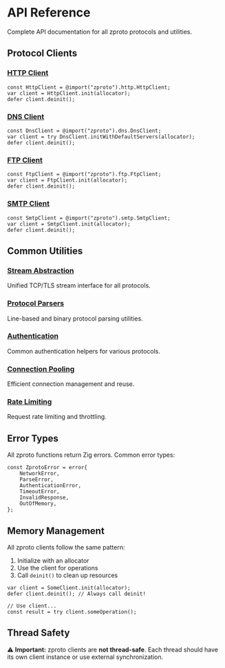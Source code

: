 # API Reference

Complete API documentation for all zproto protocols and utilities.

## Protocol Clients

### [HTTP Client](./http.md)
```zig
const HttpClient = @import("zproto").http.HttpClient;
var client = HttpClient.init(allocator);
defer client.deinit();
```

### [DNS Client](./dns.md)
```zig
const DnsClient = @import("zproto").dns.DnsClient;
var client = try DnsClient.initWithDefaultServers(allocator);
defer client.deinit();
```

### [FTP Client](./ftp.md)
```zig
const FtpClient = @import("zproto").ftp.FtpClient;
var client = FtpClient.init(allocator);
defer client.deinit();
```

### [SMTP Client](./smtp.md)
```zig
const SmtpClient = @import("zproto").smtp.SmtpClient;
var client = SmtpClient.init(allocator);
defer client.deinit();
```

## Common Utilities

### [Stream Abstraction](./common.md#stream)
Unified TCP/TLS stream interface for all protocols.

### [Protocol Parsers](./common.md#parsers)
Line-based and binary protocol parsing utilities.

### [Authentication](./common.md#auth)
Common authentication helpers for various protocols.

### [Connection Pooling](./common.md#connection-pool)
Efficient connection management and reuse.

### [Rate Limiting](./common.md#rate-limiter)
Request rate limiting and throttling.

## Error Types

All zproto functions return Zig errors. Common error types:

```zig
const ZprotoError = error{
    NetworkError,
    ParseError,
    AuthenticationError,
    TimeoutError,
    InvalidResponse,
    OutOfMemory,
};
```

## Memory Management

All zproto clients follow the same pattern:
1. Initialize with an allocator
2. Use the client for operations
3. Call `deinit()` to clean up resources

```zig
var client = SomeClient.init(allocator);
defer client.deinit(); // Always call deinit!

// Use client...
const result = try client.someOperation();
```

## Thread Safety

⚠️ **Important:** zproto clients are **not thread-safe**. Each thread should have its own client instance or use external synchronization.